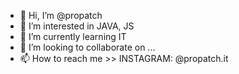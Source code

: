 - 👋 Hi, I’m @propatch
- 👀 I’m interested in JAVA, JS
- 🌱 I’m currently learning IT
- 💞️ I’m looking to collaborate on ...
- 📫 How to reach me >>  INSTAGRAM: @propatch.it

<!---
propatch/propatch is a ✨ special ✨ repository because its `README.md` (this file) appears on your GitHub profile.
You can click the Preview link to take a look at your changes.
--->
